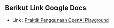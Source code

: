 ## Berikut Link Google Docs

* Link : [Praktik Penggunaan OpenAI Playground](https://docs.google.com/document/d/1CZkXdyTc8OFZpeupIQmvMMEgP973_JYUW2n_oUF80fM/edit?usp=sharing)